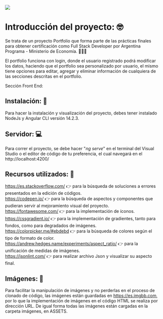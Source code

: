 ![](https://i.ibb.co/MVJ3bfc/Icono.png)

# Introducción del proyecto: 🤓
Se trata de un proyecto Portfolio que forma parte de las prácticas finales para obtener certificación como Full Stack Developer por Argentina Programa - Ministerio de Economía. 👨🏻‍💻

El portfolio funciona con login, donde el usuario registrado podrá modificar los datos, haciendo que el portfolio sea personalizado por usuario, el mismo tiene opciones para editar, agregar y eliminar información de cualquiera de las secciones descritas en el portfolio.

Sección Front End: 

## Instalación: 📲
Para hacer la instalación y visualización del proyecto, debes tener instalado NodeJs y  Angular CLI versión 14.2.3.

## Servidor: 💻
Para correr el proyecto, se debe hacer "*ng serve*" en el terminal del Visual Studio o el editor de código de tu preferencia, el cual navegará en el http://localhost:4200/

## Recursos utilizados: 🔧

https://es.stackoverflow.com/ 👉 para la búsqueda de soluciones a errores presentados en la edición de códigos.<br>
https://codepen.io/  👉 para la búsqueda de aspectos y componentes que pudieran servir al mejoramiento visual del proyecto.<br>
https://fontawesome.com/   👉 para la implementación de íconos.<br>
https://cssgradient.io/  👉 para la implementación de gradientes, tanto para fondos, como para degradados de imágenes.<br>
https://colorpicker.me/#ebdebd 👉 para la búsqueda de colores según el tipo de formato de color. <br>
https://andrew.hedges.name/experiments/aspect_ratio/  👉 para la unificación de medidas de imágenes.<br>
https://jsonlint.com/  👉 para realizar archivo Json y visualizar su aspecto final.



## Imágenes:  🌄

Para facilitar la manipulación de imágenes y no perderlas en el proceso de clonado de código, las imágenes están guardadas en https://es.imgbb.com, por lo que la implementación de imágenes en el código HTML se realiza por dirección URL. De igual forma todas las imágenes están cargadas en la carpeta imágenes, en ASSETS.
